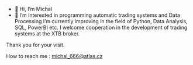 - 👋 Hi, I’m Michal
- 👀 I’m interested in programming automatic trading systems and Data Processing
I’m currently improving in the field of Python, Data Analysis, SQL, PowerBI etc.
I welcome cooperation in the development of trading systems at the XTB broker.

Thank you for your visit.

How to reach me : michal_666@atlas.cz

<!---
M-Pulscak/M-Pulscak is a ✨ special ✨ repository because its `README.md` (this file) appears on your GitHub profile.
You can click the Preview link to take a look at your changes.
--->
